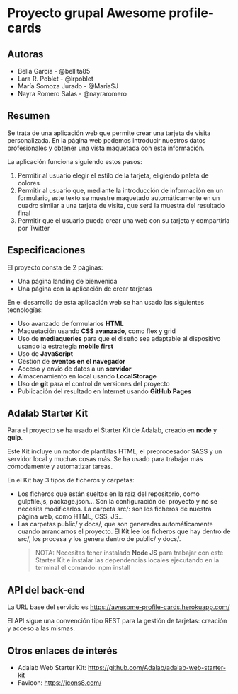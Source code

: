 # Proyecto grupal Awesome profile-cards

## Autoras

- Bella García - @bellita85
- Lara R. Poblet - @lrpoblet
- María Somoza Jurado - @MariaSJ
- Nayra Romero Salas - @nayraromero

## Resumen

Se trata de una aplicación web que permite crear una tarjeta de visita personalizada. En la página web podemos introducir nuestros datos profesionales y obtener una vista maquetada con esta información.

La aplicación funciona siguiendo estos pasos:

1. Permitir al usuario elegir el estilo de la tarjeta, eligiendo paleta de colores
2. Permitir al usuario que, mediante la introducción de información en un formulario, este texto se muestre maquetado automáticamente en un cuadro similar a una tarjeta de visita, que será la muestra del resultado final
3. Permitir que el usuario pueda crear una web con su tarjeta y compartirla por Twitter

## Especificaciones

El proyecto consta de 2 páginas:

- Una página landing de bienvenida
- Una página con la aplicación de crear tarjetas

En el desarrollo de esta aplicación web se han usado las siguientes tecnologías:

- Uso avanzado de formularios **HTML**
- Maquetación usando **CSS avanzado**, como flex y grid
- Uso de **mediaqueries** para que el diseño sea adaptable al dispositivo usando la estrategia **mobile first**
- Uso de **JavaScript**
- Gestión de **eventos en el navegador**
- Acceso y envío de datos a un **servidor**
- Almacenamiento en local usando **LocalStorage**
- Uso de **git** para el control de versiones del proyecto
- Publicación del resultado en Internet usando **GitHub Pages**

## Adalab Starter Kit

Para el proyecto se ha usado el Starter Kit de Adalab, creado en **node** y **gulp**.

Este Kit incluye un motor de plantillas HTML, el preprocesador SASS y un servidor local y muchas cosas más. Se ha usado para trabajar más cómodamente y automatizar tareas.

En el Kit hay 3 tipos de ficheros y carpetas:

- Los ficheros que están sueltos en la raíz del repositorio, como gulpfile.js, package.json... Son la configuración del proyecto y no se necesita modificarlos.
  La carpeta src/: son los ficheros de nuestra página web, como HTML, CSS, JS...
- Las carpetas public/ y docs/, que son generadas automáticamente cuando arrancamos el proyecto. El Kit lee los ficheros que hay dentro de src/, los procesa y los genera dentro de public/ y docs/.
  > NOTA: Necesitas tener instalado **Node JS** para trabajar con este Starter Kit e instalar las dependencias locales ejecutando en la terminal el comando:
  > npm install

## API del back-end

La URL base del servicio es
https://awesome-profile-cards.herokuapp.com/

El API sigue una convención tipo REST para la gestión de tarjetas: creación y acceso a las mismas.

## Otros enlaces de interés

- Adalab Web Starter Kit: https://github.com/Adalab/adalab-web-starter-kit
- Favicon: https://icons8.com/
